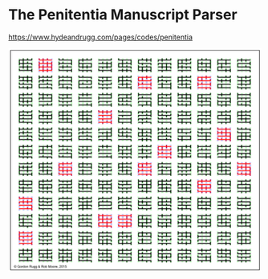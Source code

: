 # The Penitentia Manuscript Parser
https://www.hydeandrugg.com/pages/codes/penitentia

![penitentia 1,1.png](penitentia%201,1.png "penitentia 1,1.png")
